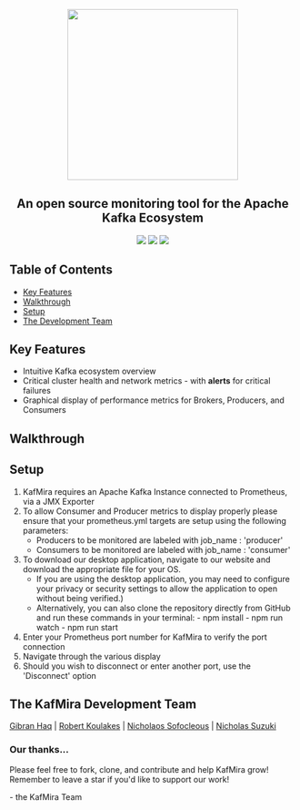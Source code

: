 <p align="center">
<img alignContent="center" src="https://i.imgur.com/rAgCkC6.png" width="300" height="300"></p>

<h2 align="center"><strong>An open source monitoring tool for the Apache Kafka Ecosystem</strong></h2>

<p align="center">
  <img src="https://img.shields.io/badge/PRs-welcome-brightgreen.svg?style=flat"/>
  <img src="https://img.shields.io/badge/contributions-welcome-brightgreen.svg?style=flat"/>
  <img src="https://img.shields.io/github/stars/oslabs-beta/Kafmira?logoColor=%2334495e&style=social"> 
</p>

## Table of Contents

* [Key Features](#key-features)
* [Walkthrough](#walkthrough)
* [Setup](#setup)
* [The Development Team](#the-kafmira-development-team)

## Key Features

- Intuitive Kafka ecosystem overview
- Critical cluster health and network metrics - with <strong>alerts</strong> for critical failures
- Graphical display of performance metrics for Brokers, Producers, and Consumers

## Walkthrough




## Setup

1. KafMira requires an Apache Kafka Instance connected to Prometheus, via a JMX Exporter
2. To allow Consumer and Producer metrics to display properly please ensure that your prometheus.yml targets are setup using the following parameters:
      - Producers to be monitored are labeled with job_name : 'producer'
      - Consumers to be monitored are labeled with job_name : 'consumer'
3. To download our desktop application, navigate to our website and download the appropriate file for your OS.
      - If you are using the desktop application, you may need to configure your privacy or security settings to allow the application to open without being             verified.)
      - Alternatively, you can also clone the repository directly from GitHub and run these commands in your terminal:
            - npm install
            - npm run watch
            - npm run start
4. Enter your Prometheus port number for KafMira to verify the port connection
5. Navigate through the various display
6. Should you wish to disconnect or enter another port, use the 'Disconnect' option

## The KafMira Development Team

 [Gibran Haq](https://www.linkedin.com/in/gibran-haq/)
| [Robert Koulakes](https://www.linkedin.com/in/robert-koulakes/)
| [Nicholaos Sofocleous](https://www.linkedin.com/in/nicholaos-sofocleous/)
| [Nicholas Suzuki](https://www.linkedin.com/in/nicholas-j-suzuki/)


<h3> Our thanks... </h3>
  
  <p>Please feel free to fork, clone, and contribute and help KafMira grow! Remember to leave a star if you'd like to support our work!</P>
  <p> - the KafMira Team </p>
  


